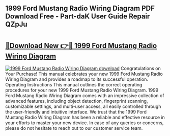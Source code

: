 ## 1999 Ford Mustang Radio Wiring Diagram PDF Download Free - Part-daK User Guide Repair QZpJu

# <h2><a href="http://dfk7vt.blite.top/?on=1999+Ford+Mustang+Radio+Wiring+Diagram">🔗Download New 👉🔴 1999 Ford Mustang Radio Wiring Diagram</a></h2>

[![1999 Ford Mustang Radio Wiring Diagram download](https://i.imgur.com/lujVjoI.png)](http://dfk7vt.blite.top/?on=1999+Ford+Mustang+Radio+Wiring+Diagram)
Congratulations on Your Purchase! This manual celebrates your new 1999 Ford Mustang Radio Wiring Diagram and provides a roadmap to its successful operation. Operating Instructions This manual outlines the correct operating procedures for your new 1999 Ford Mustang Radio Wiring Diagram. 1999 Ford Mustang Radio Wiring Diagram comes with an impressive collection of advanced features, including object detection, fingerprint scanning, customizable settings, and multi-user access, all easily controlled through the user-friendly and intuitive interface. We trust that the 1999 Ford Mustang Radio Wiring Diagram has been a reliable and effective resource in your efforts to master your new device. In case of any queries or concerns, please do not hesitate to reach out to our customer service team.
